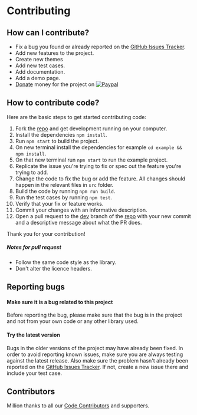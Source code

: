 # Contributing

## How can I contribute?
- Fix a bug you found or already reported on the [GitHub Issues Tracker](https://github.com/techlab/react-smarttab/issues/).
- Add new features to the project.
- Create new themes  
- Add new test cases.
- Add documentation.
- Add a demo page.
- [Donate](https://www.paypal.me/dipuraj) money for the project on [![Paypal](https://img.shields.io/badge/PayPal-dipuraj-blue.svg)](https://www.paypal.me/dipuraj)

## How to contribute code?
Here are the basic steps to get started contributing code:

1. Fork the [repo](https://github.com/techlab/react-smarttab/) and get development running on your computer.
2. Install the dependencies `npm install`.
3. Run `npm start` to build the project.
4. On new terminal install the dependencies for example `cd example && npm install`.
5. On that new terminal run `npm start` to run the example project.
6. Replicate the issue you're trying to fix or spec out the feature you're trying to add.
6. Change the code to fix the bug or add the feature. All changes should happen in the relevant files in `src` folder.
7. Build the code by running `npm run build`.
8. Run the test cases by running `npm test`.
9. Verify that your fix or feature works.
10. Commit your changes with an informative description.
11. Open a pull request to the [dev](https://github.com/techlab/react-smarttab/tree/dev) branch of the [repo](https://github.com/techlab/react-smarttab/) with your new commit and a descriptive message about what the PR does.

Thank you for your contribution!

##### Notes for pull request
- Follow the same code style as the library.
- Don't alter the licence headers.  

## Reporting bugs
#### Make sure it is a bug related to this project
Before reporting the bug, please make sure that the bug is in the project and not from your own code or any other library used.

#### Try the latest version
Bugs in the older versions of the project may have already been fixed.
In order to avoid reporting known issues, make sure you are always testing against the latest release.
Also make sure the problem hasn't already been reported on the [GitHub Issues Tracker](https://github.com/techlab/react-smarttab/issues/).
If not, create a new issue there and include your test case.

## Contributors
Million thanks to all our [Code Contributors](https://github.com/techlab/react-smarttab/graphs/contributors) and supporters.
